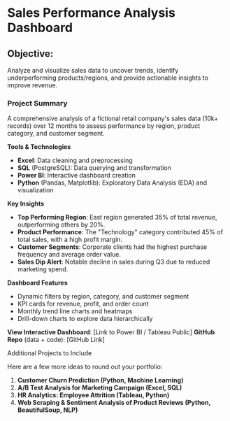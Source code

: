 # Sales Performance Analysis Dashboard

## Objective:

Analyze and visualize sales data to uncover trends, identify underperforming products/regions, and provide actionable insights to improve revenue.

### Project Summary

A comprehensive analysis of a fictional retail company's sales data (10k+ records) over 12 months to assess performance by region, product category, and customer segment.

**Tools & Technologies**

* **Excel**: Data cleaning and preprocessing
* **SQL** (PostgreSQL): Data querying and transformation
* **Power BI**: Interactive dashboard creation
* **Python** (Pandas, Matplotlib): Exploratory Data Analysis (EDA) and visualization

**Key Insights**

* **Top Performing Region**: East region generated 35% of total revenue, outperforming others by 20%.
* **Product Performance**: The "Technology" category contributed 45% of total sales, with a high profit margin.
* **Customer Segments**: Corporate clients had the highest purchase frequency and average order value.
* **Sales Dip Alert**: Notable decline in sales during Q3 due to reduced marketing spend.

**Dashboard Features**

* Dynamic filters by region, category, and customer segment
* KPI cards for revenue, profit, and order count
* Monthly trend line charts and heatmaps
* Drill-down charts to explore data hierarchically

**View Interactive Dashboard**: \[Link to Power BI / Tableau Public] **GitHub Repo** (data + code): \[GitHub Link]

Additional Projects to Include

Here are a few more ideas to round out your portfolio:

1. **Customer Churn Prediction (Python, Machine Learning)**
2. **A/B Test Analysis for Marketing Campaign (Excel, SQL)**
3. **HR Analytics: Employee Attrition (Tableau, Python)**
4. **Web Scraping & Sentiment Analysis of Product Reviews (Python, BeautifulSoup, NLP)**
